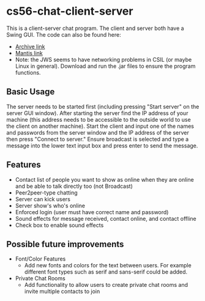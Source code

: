 # cs56-chat-client-server

This is a client-server chat program. The client and server both have a Swing GUI. The code can also be found here:

* [Archive link](https://foo.cs.ucsb.edu/cs56/issues/0000838/)
* [Mantis link](https://foo.cs.ucsb.edu/56mantis/view.php?id=838)
* Note: the JWS seems to have networking problems in CSIL (or maybe Linux in general). Download and run the .jar files to ensure the program functions.

## Basic Usage
The server needs to be started first (including pressing "Start server" on the server GUI window). After starting the server find the IP address of your machine (this address needs to be accessible to the outside world to use the client on another machine). Start the client and input one of the names and passwords from the server window and the IP address of the server then press "Connect to server." Ensure broadcast is selected and type a message into the lower text input box and press enter to send the message.

## Features
* Contact list of people you want to show as online when they are online and be able to talk directly too (not Broadcast)
* Peer2peer-type chatting
* Server can kick users
* Server show's who's online
* Enforced login (user must have correct name and password)
* Sound effects for message received, contact online, and contact offline
* Check box to enable sound effects

## Possible future improvements
* Font/Color Features
	* Add new fonts and colors for the text between users. For example different font types such as serif and sans-serif could be added. 
* Private Chat Rooms
	* Add functionality to allow users to create private chat rooms and invite multiple contacts to join